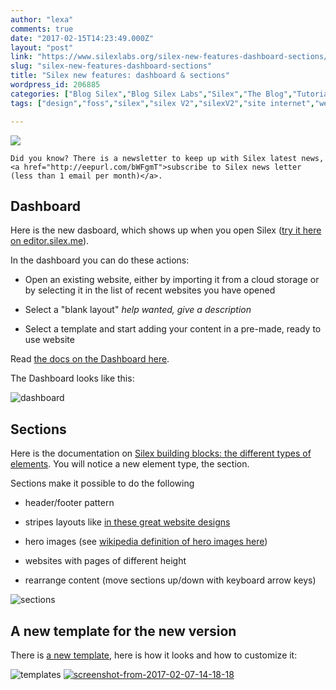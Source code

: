 ```yaml
---
author: "lexa"
comments: true
date: "2017-02-15T14:23:49.000Z"
layout: "post"
link: "https://www.silexlabs.org/silex-new-features-dashboard-sections/"
slug: "silex-new-features-dashboard-sections"
title: "Silex new features: dashboard & sections"
wordpress_id: 206885
categories: ["Blog Silex","Blog Silex Labs","Silex","The Blog","Tutorials Silex"]
tags: ["design","foss","silex","silex V2","silexV2","site internet","web","webdev"]

---
```

![](https://www.silexlabs.org/wp-content/uploads/2017/02/silex-screenshot-wiki-687x393.png)


    Did you know? There is a newsletter to keep up with Silex latest news, <a href="http://eepurl.com/bWFgmT">subscribe to Silex news letter (less than 1 email per month)</a>.




## Dashboard


Here is the new dasboard, which shows up when you open Silex ([try it here on editor.silex.me](https://editor.silex.me/)).

In the dashboard you can do these actions:




  * Open an existing website, either by importing it from a cloud storage or by selecting it in the list of recent websites you have opened


  * Select a "blank layout" _help wanted, give a description_


  * Select a template and start adding your content in a pre-made, ready to use website


Read [the docs on the Dashboard here](https://github.com/silexlabs/Silex/wiki/Dashboard).

The Dashboard looks like this:

![dashboard](https://www.silexlabs.org/wp-content/uploads/2017/02/dashboard.gif)


## Sections


Here is the documentation on [Silex building blocks: the different types of elements](https://github.com/silexlabs/Silex/wiki/Silex-Elements). You will notice a new element type, the section.

Sections make it possible to do the following




  * header/footer pattern


  * stripes layouts like [in these great website designs](http://www.land-of-web.com/inspiration/web-design/eye-catching-website-designs-based-on-horizontal-stripe-layout.html)


  * hero images (see [wikipedia definition of hero images here](https://en.wikipedia.org/wiki/Hero_image))


  * websites with pages of different height


  * rearrange content (move sections up/down with keyboard arrow keys)


![sections](https://www.silexlabs.org/wp-content/uploads/2017/02/sections-2.gif)


## A new template for the new version


There is [a new template](http://silex-templates.silex.me/smart-simple/), here is how it looks and how to customize it:

![templates](https://www.silexlabs.org/wp-content/uploads/2017/01/templates.gif)
[![screenshot-from-2017-02-07-14-18-18](https://www.silexlabs.org/wp-content/uploads/2017/02/Screenshot-from-2017-02-07-14-18-18.png)](http://silex-templates.silex.me/smart-simple/)

